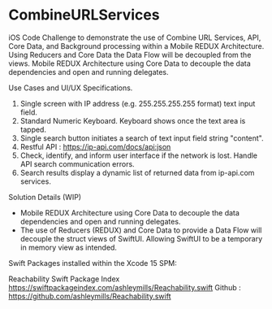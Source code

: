# CombineURLServices

iOS Code Challenge to demonstrate the use of Combine URL Services, API, Core Data, and Background processing within a Mobile REDUX Architecture.  Using Reducers and Core Data the Data Flow will be decoupled from the views.  Mobile REDUX Architecture using Core Data to decouple the data dependencies and open and running delegates.    

Use Cases and UI/UX Specifications. 

1. Single screen with IP address (e.g. 255.255.255.255 format) text input field. 
2. Standard Numeric Keyboard. Keyboard shows once the text area is tapped. 
3. Single search button initiates a search of text input field string "content".
4. Restful API : https://ip-api.com/docs/api:json 
5. Check, identify, and inform user interface if the network is lost. Handle API search communication errors.  
6. Search results display a dynamic list of returned data from ip-api.com services. 


Solution Details (WIP)

- Mobile REDUX Architecture using Core Data to decouple the data dependencies and open and running delegates. 
- The use of Reducers (REDUX) and Core Data to provide a Data Flow will decouple the struct views of SwiftUI. Allowing SwiftUI to be a temporary in memory view as intended. 

Swift Packages installed within the Xcode 15 SPM:

Reachability 
Swift Package Index https://swiftpackageindex.com/ashleymills/Reachability.swift
Github : https://github.com/ashleymills/Reachability.swift
